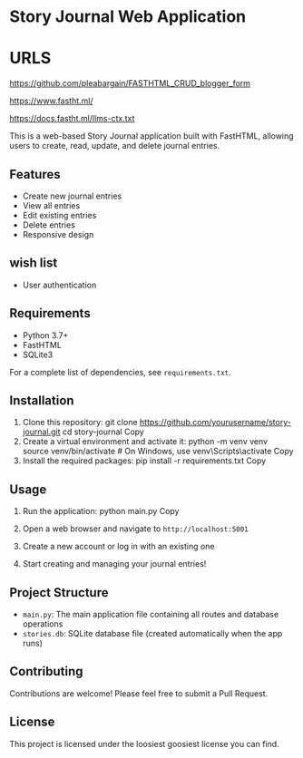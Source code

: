 # Story Journal Web Application

# URLS
https://github.com/pleabargain/FASTHTML_CRUD_blogger_form

https://www.fastht.ml/

https://docs.fastht.ml/llms-ctx.txt


This is a web-based Story Journal application built with FastHTML, allowing users to create, read, update, and delete journal entries.

## Features

- Create new journal entries
- View all entries
- Edit existing entries
- Delete entries
- Responsive design


## wish list
- User authentication


## Requirements

- Python 3.7+
- FastHTML
- SQLite3

For a complete list of dependencies, see `requirements.txt`.

## Installation

1. Clone this repository:
git clone https://github.com/yourusername/story-journal.git
cd story-journal
Copy
2. Create a virtual environment and activate it:
python -m venv venv
source venv/bin/activate  # On Windows, use venv\Scripts\activate
Copy
3. Install the required packages:
pip install -r requirements.txt
Copy
## Usage

1. Run the application:
python main.py
Copy
2. Open a web browser and navigate to `http://localhost:5001`

3. Create a new account or log in with an existing one

4. Start creating and managing your journal entries!

## Project Structure

- `main.py`: The main application file containing all routes and database operations
- `stories.db`: SQLite database file (created automatically when the app runs)

## Contributing

Contributions are welcome! Please feel free to submit a Pull Request.

## License

This project is licensed under the loosiest goosiest license you can find.